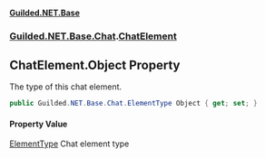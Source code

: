 
#### [Guilded.NET.Base](index 'index')
### [Guilded.NET.Base.Chat](index#Guilded_NET_Base_Chat 'Guilded.NET.Base.Chat').[ChatElement](ChatElement 'Guilded.NET.Base.Chat.ChatElement')
## ChatElement.Object Property
The type of this chat element.  
```csharp
public Guilded.NET.Base.Chat.ElementType Object { get; set; }
```

#### Property Value
[ElementType](ElementType 'Guilded.NET.Base.Chat.ElementType')
Chat element type
